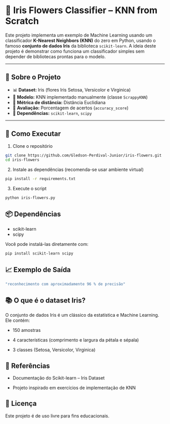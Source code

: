 # 🌸 Iris Flowers Classifier – KNN from Scratch

Este projeto implementa um exemplo de Machine Learning usando um classificador **K-Nearest Neighbors (KNN)** do zero em Python, usando o famoso **conjunto de dados Iris** da biblioteca `scikit-learn`. A ideia deste projeto é demonstrar como funciona um classificador simples sem depender de bibliotecas prontas para o modelo.

---

## 📂 Sobre o Projeto

- 📊 **Dataset:** Iris (flores Iris Setosa, Versicolor e Virginica)
- 🧠 **Modelo:** KNN implementado manualmente (classe `ScrappyKNN`)
- 📐 **Métrica de distância:** Distância Euclidiana
- 🧪 **Avaliação:** Porcentagem de acertos (`accuracy_score`)
- 📎 **Dependências:** `scikit-learn`, `scipy`

---

## 🚀 Como Executar

1. Clone o repositório
  ```bash
  git clone https://github.com/Gledson-Perdival-Junior/iris-flowers.git
  cd iris-flowers
   ```

2. Instale as dependências (recomenda-se usar ambiente virtual)
````bash
pip install -r requirements.txt
````
3. Execute o script
````bash
python iris-flowers.py
````

## 📦 Dependências

- scikit-learn
- scipy

Você pode instalá-las diretamente com:

````bash
pip install scikit-learn scipy
````
## 📈 Exemplo de Saída
````matlab
"reconhecimento com aproximadamente 96 % de precisão"
````
## 📚 O que é o dataset Iris?
O conjunto de dados Iris é um clássico da estatística e Machine Learning. Ele contém:

- 150 amostras

- 4 características (comprimento e largura da pétala e sépala)

- 3 classes (Setosa, Versicolor, Virginica)

## 📘 Referências
- Documentação do Scikit-learn – Iris Dataset

- Projeto inspirado em exercícios de implementação de KNN

## 📜 Licença
Este projeto é de uso livre para fins educacionais.
